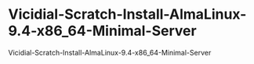 # Vicidial-Scratch-Install-AlmaLinux-9.4-x86_64-Minimal-Server
Vicidial-Scratch-Install-AlmaLinux-9.4-x86_64-Minimal-Server
